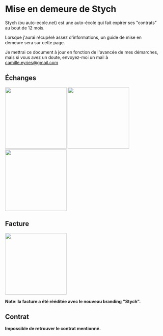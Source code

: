 # Mise en demeure de Stych

Stych (ou auto-ecole.net) est une auto-école qui fait expirer ses "contrats" au bout de 12 mois.

Lorsque j'aurai récupéré assez d'informations, un guide de mise en demeure sera sur cette page.

Je mettrai ce document à jour en fonction de l'avancée de mes démarches, mais si vous avez un doute, envoyez-moi un mail à camille.eyries@gmail.com

## Échanges

<img src="https://user-images.githubusercontent.com/13921610/139041563-32fa807e-1c6e-4a19-b0bd-d63ef9556da4.png" width="200" />
<img src="https://user-images.githubusercontent.com/13921610/139041589-002435ee-8730-4471-a4bc-11b608f82802.png" width="200" />
<img src="https://user-images.githubusercontent.com/13921610/139041614-7e777b8a-50ce-4466-b7f9-c7ce2d0b4eda.png" width="200" />

## Facture

<img src="https://user-images.githubusercontent.com/13921610/139042495-72a89e36-21c4-472a-8d07-057584bcdd78.png" width="200" />

**Note: la facture a été rééditée avec le nouveau branding "Stych".**

## Contrat

**Impossible de retrouver le contrat mentionné.**
